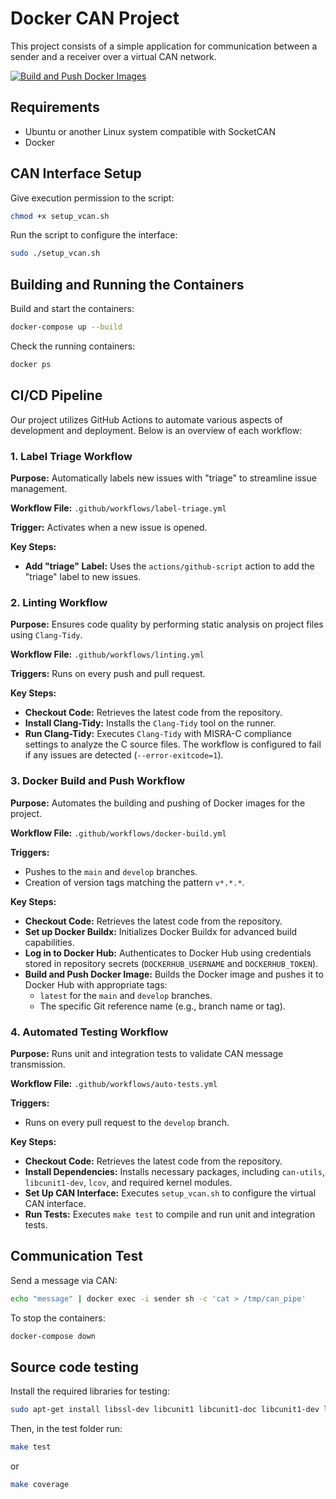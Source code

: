 # Docker CAN Project  
This project consists of a simple application for communication between a sender and a receiver over a virtual CAN network.

[![Build and Push Docker Images](https://github.com/EmanuelAdler/docker-can-sender-receiver/actions/workflows/docker-build.yml/badge.svg)](https://github.com/EmanuelAdler/docker-can-sender-receiver/actions/workflows/docker-build.yml)

## Requirements  
- Ubuntu or another Linux system compatible with SocketCAN
- Docker  

## CAN Interface Setup  
Give execution permission to the script:  
```sh
chmod +x setup_vcan.sh
```
Run the script to configure the interface:
```sh
sudo ./setup_vcan.sh
```

## Building and Running the Containers
Build and start the containers:
```sh
docker-compose up --build
```

Check the running containers:
```sh
docker ps
```

## CI/CD Pipeline

Our project utilizes GitHub Actions to automate various aspects of development and deployment. Below is an overview of each workflow:

### 1. Label Triage Workflow

**Purpose:** Automatically labels new issues with "triage" to streamline issue management.

**Workflow File:** `.github/workflows/label-triage.yml`

**Trigger:** Activates when a new issue is opened.

**Key Steps:**
- **Add "triage" Label:** Uses the `actions/github-script` action to add the "triage" label to new issues.

### 2. Linting Workflow

**Purpose:** Ensures code quality by performing static analysis on project files using `Clang-Tidy`.

**Workflow File:** `.github/workflows/linting.yml`

**Triggers:** Runs on every push and pull request.

**Key Steps:**
- **Checkout Code:** Retrieves the latest code from the repository.
- **Install Clang-Tidy:** Installs the `Clang-Tidy` tool on the runner.
- **Run Clang-Tidy:** Executes `Clang-Tidy` with MISRA-C compliance settings to analyze the C source files. The workflow is configured to fail if any issues are detected (`--error-exitcode=1`).

### 3. Docker Build and Push Workflow

**Purpose:** Automates the building and pushing of Docker images for the project.

**Workflow File:** `.github/workflows/docker-build.yml`

**Triggers:**
- Pushes to the `main` and `develop` branches.
- Creation of version tags matching the pattern `v*.*.*`.

**Key Steps:**
- **Checkout Code:** Retrieves the latest code from the repository.
- **Set up Docker Buildx:** Initializes Docker Buildx for advanced build capabilities.
- **Log in to Docker Hub:** Authenticates to Docker Hub using credentials stored in repository secrets (`DOCKERHUB_USERNAME` and `DOCKERHUB_TOKEN`).
- **Build and Push Docker Image:** Builds the Docker image and pushes it to Docker Hub with appropriate tags:
  - `latest` for the `main` and `develop` branches.
  - The specific Git reference name (e.g., branch name or tag).

### 4. Automated Testing Workflow

**Purpose:** Runs unit and integration tests to validate CAN message transmission.

**Workflow File:** `.github/workflows/auto-tests.yml`

**Triggers:**
- Runs on every pull request to the `develop` branch.

**Key Steps:**
- **Checkout Code:** Retrieves the latest code from the repository.
- **Install Dependencies:** Installs necessary packages, including `can-utils`, `libcunit1-dev`, `lcov`, and required kernel modules.
- **Set Up CAN Interface:** Executes `setup_vcan.sh` to configure the virtual CAN interface.
- **Run Tests:** Executes `make test` to compile and run unit and integration tests.

## Communication Test
Send a message via CAN:
```sh
echo "message" | docker exec -i sender sh -c 'cat > /tmp/can_pipe'
```

To stop the containers:
```sh
docker-compose down
```

## Source code testing
Install the required libraries for testing:
```sh
sudo apt-get install libssl-dev libcunit1 libcunit1-doc libcunit1-dev lcov
```
Then, in the test folder run:
```sh
make test
```
or
```sh
make coverage
```